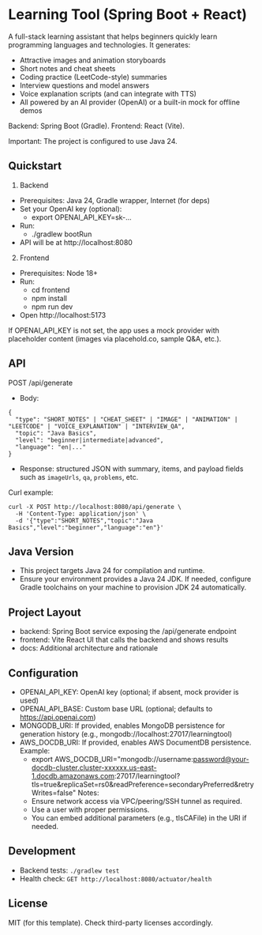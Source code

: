 # Learning Tool (Spring Boot + React)

A full-stack learning assistant that helps beginners quickly learn programming languages and technologies. It generates:
- Attractive images and animation storyboards
- Short notes and cheat sheets
- Coding practice (LeetCode-style) summaries
- Interview questions and model answers
- Voice explanation scripts (and can integrate with TTS)
- All powered by an AI provider (OpenAI) or a built-in mock for offline demos

Backend: Spring Boot (Gradle). Frontend: React (Vite).

Important: The project is configured to use Java 24.

## Quickstart

1) Backend
- Prerequisites: Java 24, Gradle wrapper, Internet (for deps)
- Set your OpenAI key (optional):
  - export OPENAI_API_KEY=sk-...
- Run:
  - ./gradlew bootRun
- API will be at http://localhost:8080

2) Frontend
- Prerequisites: Node 18+
- Run:
  - cd frontend
  - npm install
  - npm run dev
- Open http://localhost:5173

If OPENAI_API_KEY is not set, the app uses a mock provider with placeholder content (images via placehold.co, sample Q&A, etc.).

## API
POST /api/generate
- Body:
```
{
  "type": "SHORT_NOTES" | "CHEAT_SHEET" | "IMAGE" | "ANIMATION" | "LEETCODE" | "VOICE_EXPLANATION" | "INTERVIEW_QA",
  "topic": "Java Basics",
  "level": "beginner|intermediate|advanced",
  "language": "en|..."
}
```
- Response: structured JSON with summary, items, and payload fields such as `imageUrls`, `qa`, `problems`, etc.

Curl example:
```
curl -X POST http://localhost:8080/api/generate \
  -H 'Content-Type: application/json' \
  -d '{"type":"SHORT_NOTES","topic":"Java Basics","level":"beginner","language":"en"}'
```

## Java Version
- This project targets Java 24 for compilation and runtime.
- Ensure your environment provides a Java 24 JDK. If needed, configure Gradle toolchains on your machine to provision JDK 24 automatically.

## Project Layout
- backend: Spring Boot service exposing the /api/generate endpoint
- frontend: Vite React UI that calls the backend and shows results
- docs: Additional architecture and rationale

## Configuration
- OPENAI_API_KEY: OpenAI key (optional; if absent, mock provider is used)
- OPENAI_API_BASE: Custom base URL (optional; defaults to https://api.openai.com)
- MONGODB_URI: If provided, enables MongoDB persistence for generation history (e.g., mongodb://localhost:27017/learningtool)
- AWS_DOCDB_URI: If provided, enables AWS DocumentDB persistence. Example:
  - export AWS_DOCDB_URI="mongodb://username:password@your-docdb-cluster.cluster-xxxxxx.us-east-1.docdb.amazonaws.com:27017/learningtool?tls=true&replicaSet=rs0&readPreference=secondaryPreferred&retryWrites=false"
  Notes:
  - Ensure network access via VPC/peering/SSH tunnel as required.
  - Use a user with proper permissions.
  - You can embed additional parameters (e.g., tlsCAFile) in the URI if needed.

## Development
- Backend tests: `./gradlew test`
- Health check: `GET http://localhost:8080/actuator/health`

## License
MIT (for this template). Check third-party licenses accordingly.
